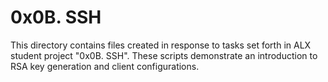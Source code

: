 # 0x0B. SSH 

This directory contains files created in response to tasks set forth in ALX student project "0x0B. SSH". These scripts demonstrate an introduction to RSA key generation and client configurations. 

